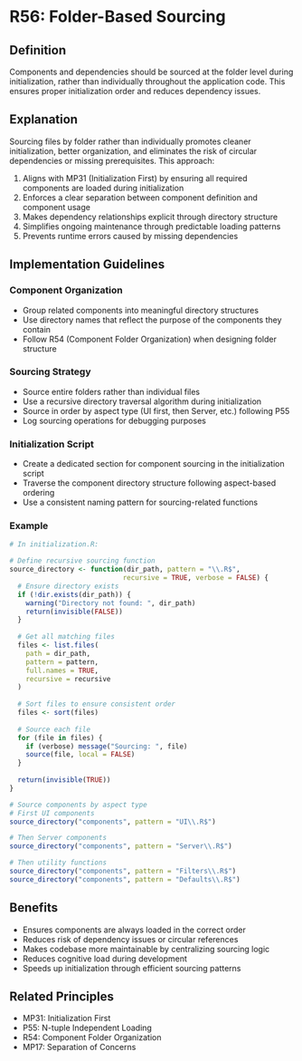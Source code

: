 # R56: Folder-Based Sourcing

## Definition
Components and dependencies should be sourced at the folder level during initialization, rather than individually throughout the application code. This ensures proper initialization order and reduces dependency issues.

## Explanation
Sourcing files by folder rather than individually promotes cleaner initialization, better organization, and eliminates the risk of circular dependencies or missing prerequisites. This approach:

1. Aligns with MP31 (Initialization First) by ensuring all required components are loaded during initialization
2. Enforces a clear separation between component definition and component usage
3. Makes dependency relationships explicit through directory structure
4. Simplifies ongoing maintenance through predictable loading patterns
5. Prevents runtime errors caused by missing dependencies

## Implementation Guidelines

### Component Organization
- Group related components into meaningful directory structures
- Use directory names that reflect the purpose of the components they contain
- Follow R54 (Component Folder Organization) when designing folder structure

### Sourcing Strategy
- Source entire folders rather than individual files
- Use a recursive directory traversal algorithm during initialization
- Source in order by aspect type (UI first, then Server, etc.) following P55
- Log sourcing operations for debugging purposes

### Initialization Script
- Create a dedicated section for component sourcing in the initialization script
- Traverse the component directory structure following aspect-based ordering
- Use a consistent naming pattern for sourcing-related functions

### Example
```r
# In initialization.R:

# Define recursive sourcing function
source_directory <- function(dir_path, pattern = "\\.R$", 
                            recursive = TRUE, verbose = FALSE) {
  # Ensure directory exists
  if (!dir.exists(dir_path)) {
    warning("Directory not found: ", dir_path)
    return(invisible(FALSE))
  }
  
  # Get all matching files
  files <- list.files(
    path = dir_path,
    pattern = pattern,
    full.names = TRUE,
    recursive = recursive
  )
  
  # Sort files to ensure consistent order
  files <- sort(files)
  
  # Source each file
  for (file in files) {
    if (verbose) message("Sourcing: ", file)
    source(file, local = FALSE)
  }
  
  return(invisible(TRUE))
}

# Source components by aspect type
# First UI components
source_directory("components", pattern = "UI\\.R$")

# Then Server components
source_directory("components", pattern = "Server\\.R$")

# Then utility functions
source_directory("components", pattern = "Filters\\.R$")
source_directory("components", pattern = "Defaults\\.R$")
```

## Benefits
- Ensures components are always loaded in the correct order
- Reduces risk of dependency issues or circular references
- Makes codebase more maintainable by centralizing sourcing logic
- Reduces cognitive load during development
- Speeds up initialization through efficient sourcing patterns

## Related Principles
- MP31: Initialization First
- P55: N-tuple Independent Loading
- R54: Component Folder Organization
- MP17: Separation of Concerns